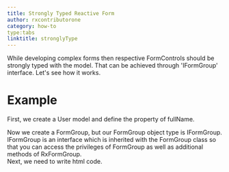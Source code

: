 ```yaml
---
title: Strongly Typed Reactive Form
author: rxcontributorone
category: how-to
type:tabs
linktitle: stronglyType
---
```


While developing complex forms then respective FormControls should be strongly typed with the model.
That can be achieved through 'IFormGroup' interface.
Let's see how it works.

# Example

First, we create a User model and define the property of fullName.

<div component="app-code" key="stronglyType-complete-model"></div> 
Now we create a FormGroup, but our FormGroup object type is IFormGroup<User>. IFormGroup is an interface which is inherited with the FormGroup class so that you can access the privileges of FormGroup as well as additional methods of RxFormGroup.

<div component="app-code" key="stronglyType-complete-component"></div> 
Next, we need to write html code.
<div component="app-code" key="stronglyType-complete-html"></div> 
<div component="app-example-runner" ref-component="app-stronglyType-complete"></div>


